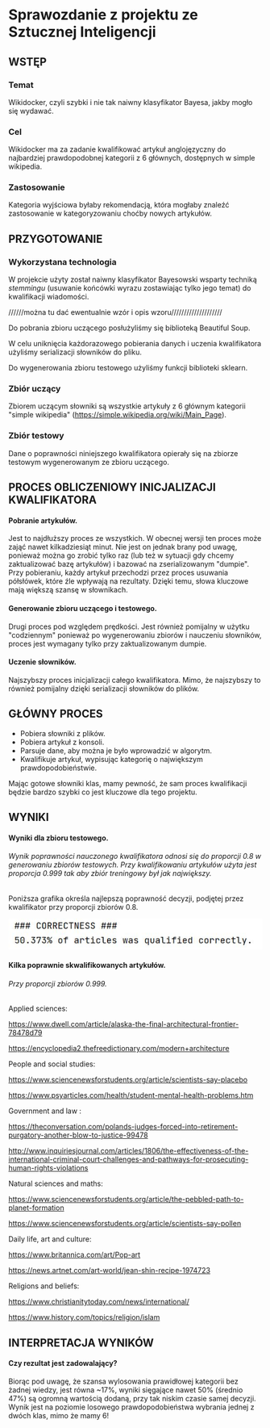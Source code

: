 # Sprawozdanie z projektu ze Sztucznej Inteligencji

## WSTĘP

### Temat

Wikidocker, czyli szybki i nie tak naiwny klasyfikator Bayesa, jakby mogło się wydawać.



### Cel

Wikidocker ma za zadanie kwalifikować artykuł anglojęzyczny do najbardziej prawdopodobnej kategorii z 6 głównych, dostępnych w simple wikipedia. 



### Zastosowanie

Kategoria wyjściowa byłaby rekomendacją, która mogłaby znaleźć zastosowanie w kategoryzowaniu choćby nowych artykułów.



## PRZYGOTOWANIE

### Wykorzystana technologia

W projekcie użyty został naiwny klasyfikator Bayesowski wsparty techniką *stemmingu* (usuwanie końcówki wyrazu zostawiając tylko jego temat) do kwalifikacji wiadomości. 

//////można tu dać ewentualnie wzór i opis wzoru////////////////////

Do pobrania zbioru uczącego posłużyliśmy się biblioteką Beautiful Soup.

W celu uniknięcia każdorazowego pobierania danych i uczenia kwalifikatora użyliśmy serializacji słowników do pliku.

Do wygenerowania zbioru testowego użyliśmy funkcji biblioteki sklearn.



### Zbiór uczący

Zbiorem uczącym słowniki są wszystkie artykuły z 6 głównym kategorii "simple wikipedia" (https://simple.wikipedia.org/wiki/Main_Page).



### Zbiór testowy

Dane o poprawności niniejszego kwalifikatora opierały się na zbiorze testowym wygenerowanym ze zbioru uczącego.



## PROCES OBLICZENIOWY INICJALIZACJI KWALIFIKATORA

#### Pobranie artykułów.

Jest to najdłuższy proces ze wszystkich. W obecnej wersji ten proces może zająć nawet kilkadziesiąt minut. Nie jest on jednak brany pod uwagę, ponieważ można go zrobić tylko raz (lub też w sytuacji gdy chcemy zaktualizować bazę artykułów) i bazować na zserializowanym "dumpie". 
Przy pobieraniu, każdy artykuł przechodzi przez proces usuwania półsłówek, które źle wpływają na rezultaty. Dzięki temu, słowa kluczowe mają większą szansę w słownikach.



#### Generowanie zbioru uczącego i testowego.

Drugi proces pod względem prędkości. Jest również pomijalny w użytku "codziennym" ponieważ po wygenerowaniu zbiorów i nauczeniu słowników, proces jest wymagany tylko przy zaktualizowanym dumpie.



#### Uczenie słowników.

Najszybszy proces inicjalizacji całego kwalifikatora. Mimo, że najszybszy to również pomijalny dzięki serializacji słowników do plików.



## GŁÓWNY PROCES

- Pobiera słowniki z plików.
- Pobiera artykuł z konsoli.
- Parsuje dane, aby można je było wprowadzić w algorytm.
- Kwalifikuje artykuł, wypisując kategorię o największym prawdopodobieństwie.

Mając gotowe słowniki klas, mamy pewność, że sam proces kwalifikacji będzie bardzo szybki co jest kluczowe dla tego projektu.



## WYNIKI

#### Wyniki dla zbioru testowego.

###### Wynik poprawności nauczonego kwalifikatora odnosi się do proporcji 0.8 w generowaniu zbiorów testowych. Przy kwalifikowaniu artykułów użyta jest proporcja 0.999 tak aby zbiór treningowy był jak największy.

Poniższa grafika określa najlepszą poprawność decyzji, podjętej przez kwalifikator przy proporcji zbiorów 0.8.

![correctness](.\correctness.JPG)



#### Kilka poprawnie skwalifikowanych artykułów.

###### Przy proporcji zbiorów 0.999.

Applied sciences: 

https://www.dwell.com/article/alaska-the-final-architectural-frontier-78478d79 

https://encyclopedia2.thefreedictionary.com/modern+architecture   

People and social studies: 

https://www.sciencenewsforstudents.org/article/scientists-say-placebo 

https://www.psyarticles.com/health/student-mental-health-problems.htm   

Government and law :

https://theconversation.com/polands-judges-forced-into-retirement-purgatory-another-blow-to-justice-99478 

http://www.inquiriesjournal.com/articles/1806/the-effectiveness-of-the-international-criminal-court-challenges-and-pathways-for-prosecuting-human-rights-violations   

Natural sciences and maths: 

https://www.sciencenewsforstudents.org/article/the-pebbled-path-to-planet-formation 

https://www.sciencenewsforstudents.org/article/scientists-say-pollen   

Daily life, art and culture: 

https://www.britannica.com/art/Pop-art 

https://news.artnet.com/art-world/jean-shin-recipe-1974723   

Religions and beliefs:

https://www.christianitytoday.com/news/international/ 

https://www.history.com/topics/religion/islam



## INTERPRETACJA WYNIKÓW

#### Czy rezultat jest zadowalający?

Biorąc pod uwagę, że szansa wylosowania prawidłowej kategorii bez żadnej wiedzy, jest równa ~17%, wyniki sięgające nawet 50% (średnio 47%) są ogromną wartością dodaną, przy tak niskim czasie samej decyzji. Wynik jest na poziomie losowego prawdopodobieństwa wybrania jednej z dwóch klas, mimo że mamy 6!



